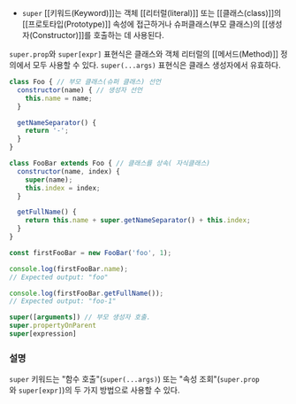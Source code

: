 - `super` [[키워드(Keyword)]]는 객체 [[리터럴(literal)]] 또는 [[클래스(class)]]의 [[프로토타입(Prototype)]] 속성에 접근하거나 슈퍼클래스(부모 클래스)의 [[생성자(Constructor)]]를 호출하는 데 사용된다.

`super.prop`와 `super[expr]` 표현식은 클래스와 객체 리터럴의 [[메서드(Method)]] 정의에서 모두 사용할 수 있다. `super(...args)` 표현식은 클래스 생성자에서 유효하다.


```js
class Foo { // 부모 클래스(슈퍼 클래스) 선언
  constructor(name) { // 생성자 선언
    this.name = name;
  }

  getNameSeparator() {
    return '-';
  }
}

class FooBar extends Foo { // 클래스를 상속( 자식클래스)
  constructor(name, index) {
    super(name);
    this.index = index;
  }

  getFullName() {
    return this.name + super.getNameSeparator() + this.index;
  }
}

const firstFooBar = new FooBar('foo', 1);

console.log(firstFooBar.name);
// Expected output: "foo"

console.log(firstFooBar.getFullName());
// Expected output: "foo-1"
```

```js
super([arguments]) // 부모 생성자 호출.
super.propertyOnParent
super[expression]
```

### 설명

`super` 키워드는 "함수 호출"(`super(...args)`) 또는 "속성 조회"(`super.prop`와 `super[expr]`)의 두 가지 방법으로 사용할 수 있다.